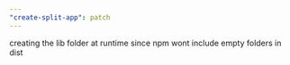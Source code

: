 ```yaml
---
"create-split-app": patch
---
```


creating the lib folder at runtime since npm wont include empty folders in dist
